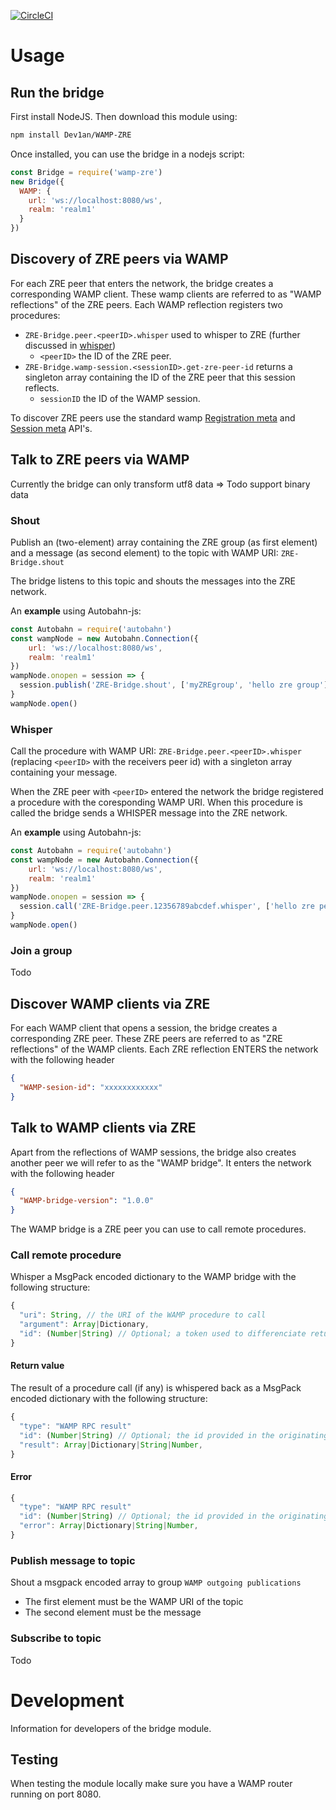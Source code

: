 [![CircleCI](https://circleci.com/gh/Dev1an/WAMP-ZRE.svg?style=svg)](https://circleci.com/gh/Dev1an/WAMP-ZRE)

# Usage

## Run the bridge

First install NodeJS. Then download this module using:

```bash
npm install Dev1an/WAMP-ZRE
```

Once installed, you can use the bridge in a nodejs script:

```js
const Bridge = require('wamp-zre')
new Bridge({
  WAMP: {
    url: 'ws://localhost:8080/ws',
    realm: 'realm1'
  }
})
```

## Discovery of ZRE peers via WAMP

For each ZRE peer that enters the network, the bridge creates a corresponding WAMP client. These wamp clients are referred to as "WAMP reflections" of the ZRE peers. Each WAMP reflection registers two procedures:

- `ZRE-Bridge.peer.<peerID>.whisper` used to whisper to ZRE (further discussed in [whisper](#whisper))
  - `<peerID>` the ID of the ZRE peer.
- `ZRE-Bridge.wamp-session.<sessionID>.get-zre-peer-id` returns a singleton array containing the ID of the ZRE peer that this session reflects. 
  - `sessionID` the ID of the WAMP session.

To discover ZRE peers use the standard wamp [Registration meta](https://github.com/wamp-proto/wamp-proto/blob/master/rfc/text/advanced/ap_rpc_registration_meta_api.md) and [Session meta](https://github.com/wamp-proto/wamp-proto/blob/master/rfc/text/advanced/ap_session_meta_api.md) API's.

## Talk to ZRE peers via WAMP

Currently the bridge can only transform utf8 data => Todo support binary data

### Shout

Publish an (two-element) array containing the ZRE group (as first element) and a message (as second element) to the topic with WAMP URI: `ZRE-Bridge.shout` 

The bridge listens to this topic and shouts the messages into the ZRE network.

An **example** using Autobahn-js:

```js
const Autobahn = require('autobahn')
const wampNode = new Autobahn.Connection({
	url: 'ws://localhost:8080/ws',
	realm: 'realm1'
})
wampNode.onopen = session => {
  session.publish('ZRE-Bridge.shout', ['myZREgroup', 'hello zre group'])
}
wampNode.open()
```

### Whisper

Call the procedure with WAMP URI: `ZRE-Bridge.peer.<peerID>.whisper` (replacing `<peerID>` with the receivers peer id) with a singleton array containing your message.

When the ZRE peer with `<peerID>` entered the network the bridge registered a procedure with the coresponding WAMP URI. When this procedure is called the bridge sends a WHISPER message into the ZRE network.

An **example** using Autobahn-js:

```js
const Autobahn = require('autobahn')
const wampNode = new Autobahn.Connection({
	url: 'ws://localhost:8080/ws',
	realm: 'realm1'
})
wampNode.onopen = session => {
  session.call('ZRE-Bridge.peer.12356789abcdef.whisper', ['hello zre peer'])
}
wampNode.open()
```
### Join a group

Todo

## Discover WAMP clients via ZRE 

For each WAMP client that opens a session, the bridge creates a corresponding ZRE peer. These ZRE peers are referred to as "ZRE reflections" of the WAMP clients. Each ZRE reflection ENTERS the network with the following header

```JSON
{
  "WAMP-sesion-id": "xxxxxxxxxxxx"
}
```

## Talk to WAMP clients via ZRE

Apart from the reflections of WAMP sessions, the bridge also creates another peer we will refer to as the "WAMP bridge". It enters the network with the following header

```json
{
  "WAMP-bridge-version": "1.0.0"
}
```

The WAMP bridge is a ZRE peer you can use to call remote procedures.

### Call remote procedure

Whisper a MsgPack encoded dictionary to the WAMP bridge with the following structure:

```javascript
{
  "uri": String, // the URI of the WAMP procedure to call
  "argument": Array|Dictionary,
  "id": (Number|String) // Optional; a token used to differenciate return values
}
```

#### Return value

The result of a procedure call (if any) is whispered back as a MsgPack encoded dictionary with the following structure:

```javascript
{
  "type": "WAMP RPC result"
  "id": (Number|String) // Optional; the id provided in the originating request
  "result": Array|Dictionary|String|Number,
}
```

#### Error

```javascript
{
  "type": "WAMP RPC result"
  "id": (Number|String) // Optional; the id provided in the originating request
  "error": Array|Dictionary|String|Number,
}
```

### Publish message to topic

Shout a msgpack encoded array to group `WAMP outgoing publications`

- The first element must be the WAMP URI of the topic
- The second element must be the message

### Subscribe to topic

Todo

# Development

Information for developers of the bridge module.

## Testing

When testing the module locally make sure you have a WAMP router running on port 8080.